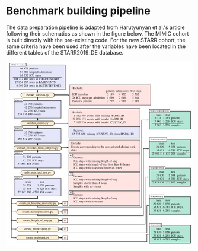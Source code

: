 # Benchmark building pipeline

The data preparation pipeline is adapted from Harutyunyan et al.'s article following
their schematics as shown in the figure below. The MIMIC cohort is built directly
with the pre-existing code. For the new STARR cohort, the same criteria have been used
after the variables have been located in the different tables of the STARR2019_DE database.


![](mimic/resources/benchmark_cohort.JPG)
